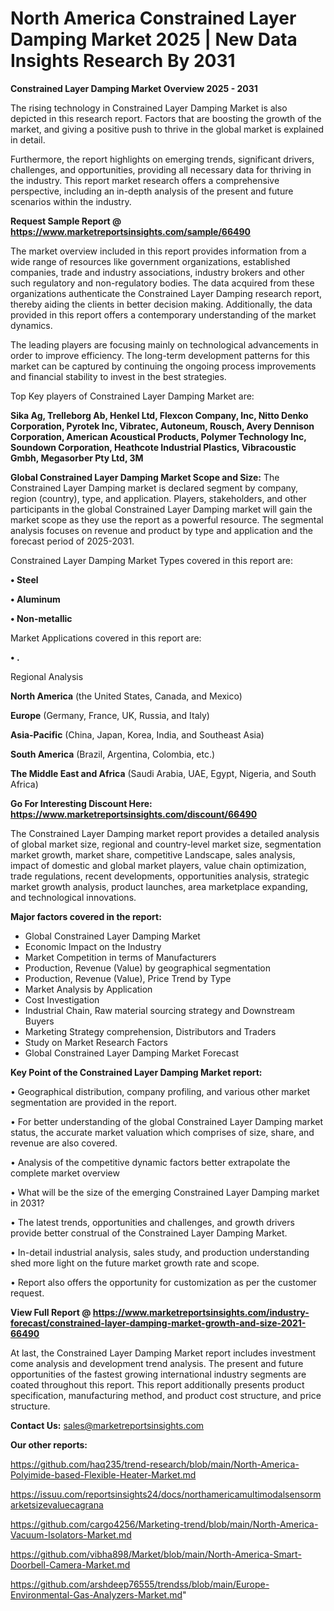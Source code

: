 # North America Constrained Layer Damping Market 2025 | New Data Insights Research By 2031

<Strong> Constrained Layer Damping Market Overview 2025 - 2031</strong>

The rising technology in Constrained Layer Damping Market is also depicted in this research report. Factors that are boosting the growth of the market, and giving a positive push to thrive in the global market is explained in detail.

Furthermore, the report highlights on emerging trends, significant drivers, challenges, and opportunities, providing all necessary data for thriving in the industry. This report market research offers a comprehensive perspective, including an in-depth analysis of the present and future scenarios within the industry.

<strong>Request Sample Report @ <a href=https://www.marketreportsinsights.com/sample/66490>https://www.marketreportsinsights.com/sample/66490</a></strong>

The market overview included in this report provides information from a wide range of resources like government organizations, established companies, trade and industry associations, industry brokers and other such regulatory and non-regulatory bodies. The data acquired from these organizations authenticate the Constrained Layer Damping research report, thereby aiding the clients in better decision making. Additionally, the data provided in this report offers a contemporary understanding of the market dynamics.

The leading players are focusing mainly on technological advancements in order to improve efficiency. The long-term development patterns for this market can be captured by continuing the ongoing process improvements and financial stability to invest in the best strategies.

Top Key players of Constrained Layer Damping Market are:

<strong>Sika Ag, Trelleborg Ab, Henkel Ltd, Flexcon Company, Inc, Nitto Denko Corporation, Pyrotek Inc, Vibratec, Autoneum, Rousch, Avery Dennison Corporation, American Acoustical Products, Polymer Technology Inc, Soundown Corporation, Heathcote Industrial Plastics, Vibracoustic Gmbh, Megasorber Pty Ltd, 3M</strong>

<strong><b>Global Constrained Layer Damping Market Scope and Size:</b></strong>
The Constrained Layer Damping market is declared segment by company, region (country), type, and application. Players, stakeholders, and other participants in the global Constrained Layer Damping market will gain the market scope as they use the report as a powerful resource. The segmental analysis focuses on revenue and product by type and application and the forecast period of 2025-2031.

Constrained Layer Damping Market Types covered in this report are:

<strong>• Steel

• Aluminum

• Non-metallic</strong>

Market Applications covered in this report are:

<strong>• .</strong> 

Regional Analysis

<strong>North America</strong> (the United States, Canada, and Mexico)

<strong>Europe</strong> (Germany, France, UK, Russia, and Italy)

<strong>Asia-Pacific</strong> (China, Japan, Korea, India, and Southeast Asia)

<strong>South America</strong> (Brazil, Argentina, Colombia, etc.)

<strong>The Middle East and Africa</strong> (Saudi Arabia, UAE, Egypt, Nigeria, and South Africa)

<strong>Go For Interesting Discount Here: <a href=https://www.marketreportsinsights.com/discount/66490>https://www.marketreportsinsights.com/discount/66490</a></strong>

The Constrained Layer Damping market report provides a detailed analysis of global market size, regional and country-level market size, segmentation market growth, market share, competitive Landscape, sales analysis, impact of domestic and global market players, value chain optimization, trade regulations, recent developments, opportunities analysis, strategic market growth analysis, product launches, area marketplace expanding, and technological innovations.

<strong><b>Major factors covered in the report:</b></strong>
<ul>
  <li>Global Constrained Layer Damping Market </li>
  <li>Economic Impact on the Industry</li>
  <li>Market Competition in terms of Manufacturers</li>
  <li>Production, Revenue (Value) by geographical segmentation</li>
  <li>Production, Revenue (Value), Price Trend by Type</li>
  <li>Market Analysis by Application</li>
  <li>Cost Investigation</li>
  <li>Industrial Chain, Raw material sourcing strategy and Downstream Buyers</li>
  <li>Marketing Strategy comprehension, Distributors and Traders</li>
  <li>Study on Market Research Factors</li>
  <li>Global Constrained Layer Damping Market Forecast</li>
</ul>

<strong><b>Key Point of the Constrained Layer Damping Market report:</b></strong>

• Geographical distribution, company profiling, and various other market segmentation are provided in the report.

• For better understanding of the global Constrained Layer Damping market status, the accurate market valuation which comprises of size, share, and revenue are also covered.

• Analysis of the competitive dynamic factors better extrapolate the complete market overview

• What will be the size of the emerging Constrained Layer Damping market in 2031?

• The latest trends, opportunities and challenges, and growth drivers provide better construal of the Constrained Layer Damping Market.

• In-detail industrial analysis, sales study, and production understanding shed more light on the future market growth rate and scope.

• Report also offers the opportunity for customization as per the customer request.

<strong><b>View Full Report @ <a href=https://www.marketreportsinsights.com/industry-forecast/constrained-layer-damping-market-growth-and-size-2021-66490>https://www.marketreportsinsights.com/industry-forecast/constrained-layer-damping-market-growth-and-size-2021-66490</a></b></strong>


At last, the Constrained Layer Damping Market report includes investment come analysis and development trend analysis. The present and future opportunities of the fastest growing international industry segments are coated throughout this report. This report additionally presents product specification, manufacturing method, and product cost structure, and price structure.

<strong>Contact Us:</strong>
sales@marketreportsinsights.com

<strong>Our other reports:</strong>

<a href=https://github.com/haq235/trend-research/blob/main/North-America-Polyimide-based-Flexible-Heater-Market.md>https://github.com/haq235/trend-research/blob/main/North-America-Polyimide-based-Flexible-Heater-Market.md</a>

<a href=https://issuu.com/reportsinsights24/docs/northamericamultimodalsensormarketsizevaluecagrana>https://issuu.com/reportsinsights24/docs/northamericamultimodalsensormarketsizevaluecagrana</a>

<a href=https://github.com/cargo4256/Marketing-trend/blob/main/North-America-Vacuum-Isolators-Market.md>https://github.com/cargo4256/Marketing-trend/blob/main/North-America-Vacuum-Isolators-Market.md</a>

<a href=https://github.com/vibha898/Market/blob/main/North-America-Smart-Doorbell-Camera-Market.md>https://github.com/vibha898/Market/blob/main/North-America-Smart-Doorbell-Camera-Market.md</a>

<a href=https://github.com/arshdeep76555/trendss/blob/main/Europe-Environmental-Gas-Analyzers-Market.md>https://github.com/arshdeep76555/trendss/blob/main/Europe-Environmental-Gas-Analyzers-Market.md</a>"
